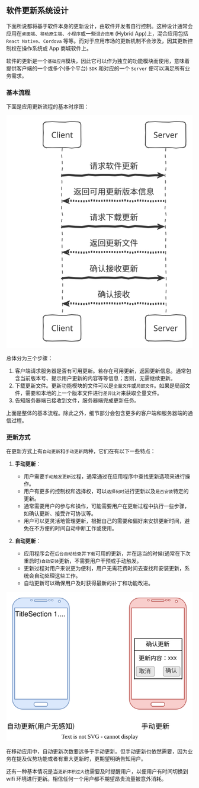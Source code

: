 ## 软件更新系统设计 
下面所说都将基于软件本身的更新设计，由软件开发者自行控制。这种设计通常会应用在`桌面端`、`移动原生端`、`小程序`或一些`混合应用` (Hybrid App)上，混合应用包括 `React Native`、`Cordova` 等等。而对于应用市场的更新机制不会涉及，因其更新控制权在操作系统或 App 商城软件上。

软件的更新是一个`基础应用`模块，因此它可以作为独立的功能模块而使用，意味着提供客户端的一个或多个(多个平台) `SDK` 和对应的一个 `Server` 便可以满足所有业务需求。

### 基本流程

下面是应用更新流程的基本时序图：

![basic.svg](basic.svg)

总体分为三个步骤：

1. 客户端请求服务器是否有可用更新。若存在可用更新，返回更新信息。通常包含当前版本号、提示用户更新的内容等等信息；否则，无需继续更新。
2. 下载更新文件。更新功能模块的文件可以是`全量文件`或`局部文件`。如果是局部文件，需要和本地的上一个版本文件进行`差异比对`来获取全量文件。
3. 告知服务器端已接收到文件，服务器端完成更新任务。

上面是整体的基本流程。除此之外，细节部分会包含更多的客户端和服务器端的通信过程。

### 更新方式

在更新方式上有`自动更新`和`手动更新`两种，它们在有以下一些特点：

1. **手动更新**：
   - 用户需要`手动触发更新`过程，通常通过在应用程序中查找更新选项来进行操作。
   - 用户有更多的控制权和选择权，可以`选择何时`进行更新以及`是否安装`特定的更新。
   - 通常需要用户的参与和操作，可能需要用户在更新过程中执行一些步骤，如确认更新、接受许可协议等。
   - 用户可以更灵活地管理更新，根据自己的需要和偏好来安排更新时间，避免在不方便的时间自动中断工作或使用。

2. **自动更新**：
   - 应用程序会在`后台自动检查`并`下载`可用的更新，并在适当的时候(通常在下次重启时)`自动安装`更新，不需要用户干预或手动触发。
   - 更新过程对用户来说更为便利，用户无需花费时间去查找和安装更新，系统会自动处理这些工作。
   - 自动更新可以确保用户及时获得最新的补丁和功能改进。

![auto-manual.svg](auto-manual.svg)

在移动应用中，自动更新次数要远多于手动更新。但手动更新也依然需要，因为业务在提及优势功能或者有重大更新时，更期望明确告知用户。

还有一种基本情况是当`更新体积过大`也需要及时提醒用户，以便用户有时间切换到 wifi 环境进行更新。相信任何一个用户都不期望昂贵流量被意外消耗。
